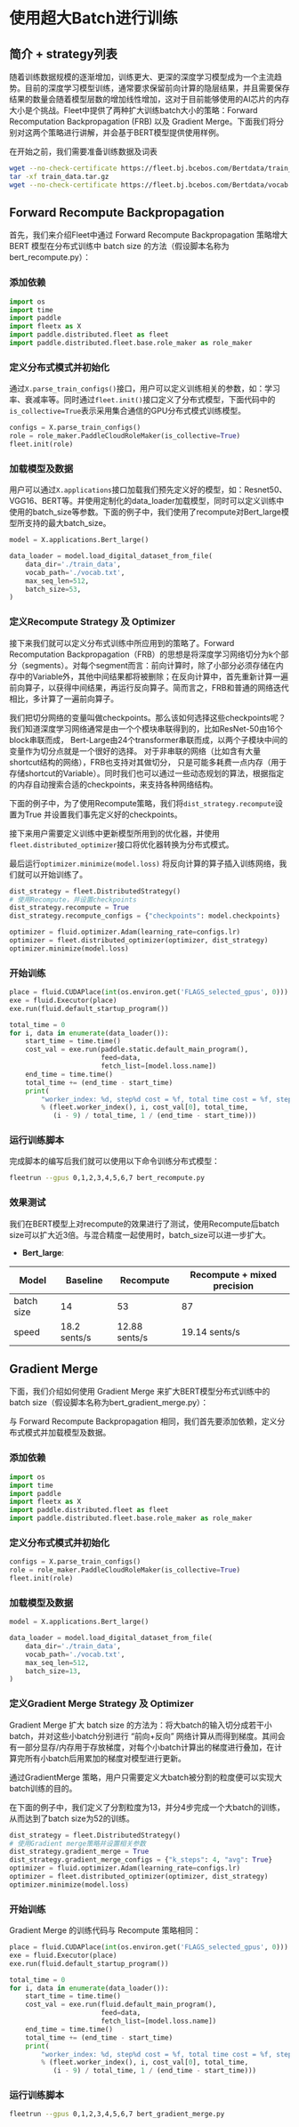 # 使用超大Batch进行训练

## 简介 + strategy列表


随着训练数据规模的逐渐增加，训练更大、更深的深度学习模型成为一个主流趋势。目前的深度学习模型训练，通常要求保留前向计算的隐层结果，并且需要保存结果的数量会随着模型层数的增加线性增加，这对于目前能够使用的AI芯片的内存大小是个挑战。Fleet中提供了两种扩大训练batch大小的策略：Forward Recomputation Backpropagation (FRB) 以及 Gradient Merge。下面我们将分别对这两个策略进行讲解，并会基于BERT模型提供使用样例。

在开始之前，我们需要准备训练数据及词表

```sh
wget --no-check-certificate https://fleet.bj.bcebos.com/Bertdata/train_data.tar.gz
tar -xf train_data.tar.gz
wget --no-check-certificate https://fleet.bj.bcebos.com/Bertdata/vocab.txt
```
## Forward Recompute Backpropagation

首先，我们来介绍Fleet中通过 Forward Recompute Backpropagation 策略增大 BERT 模型在分布式训练中 batch size 的方法（假设脚本名称为bert_recompute.py）：

### 添加依赖

```python
import os
import time
import paddle
import fleetx as X
import paddle.distributed.fleet as fleet
import paddle.distributed.fleet.base.role_maker as role_maker
```

### 定义分布式模式并初始化

通过`X.parse_train_configs()`接口，用户可以定义训练相关的参数，如：学习率、衰减率等。同时通过`fleet.init()`接口定义了分布式模型，下面代码中的`is_collective=True`表示采用集合通信的GPU分布式模式训练模型。
```python
configs = X.parse_train_configs()
role = role_maker.PaddleCloudRoleMaker(is_collective=True)
fleet.init(role)
```

### 加载模型及数据

用户可以通过`X.applications`接口加载我们预先定义好的模型，如：Resnet50、VGG16、BERT等。并使用定制化的data_loader加载模型，同时可以定义训练中使用的batch_size等参数。下面的例子中，我们使用了recompute对Bert_large模型所支持的最大batch_size。

```python
model = X.applications.Bert_large()

data_loader = model.load_digital_dataset_from_file(
    data_dir='./train_data',
    vocab_path='./vocab.txt',
    max_seq_len=512,
    batch_size=53,
)
```

### 定义Recompute Strategy 及 Optimizer

接下来我们就可以定义分布式训练中所应用到的策略了。Forward Recomputation Backpropagation（FRB）的思想是将深度学习网络切分为k个部分（segments）。对每个segment而言：前向计算时，除了小部分必须存储在内存中的Variable外，其他中间结果都将被删除；在反向计算中，首先重新计算一遍前向算子，以获得中间结果，再运行反向算子。简而言之，FRB和普通的网络迭代相比，多计算了一遍前向算子。

我们把切分网络的变量叫做checkpoints。那么该如何选择这些checkpoints呢？我们知道深度学习网络通常是由一个个模块串联得到的，比如ResNet-50由16个block串联而成， Bert-Large由24个transformer串联而成，以两个子模块中间的变量作为切分点就是一个很好的选择。 对于非串联的网络（比如含有大量shortcut结构的网络），FRB也支持对其做切分， 只是可能多耗费一点内存（用于存储shortcut的Variable）。同时我们也可以通过一些动态规划的算法，根据指定的内存自动搜索合适的checkpoints，来支持各种网络结构。

下面的例子中，为了使用Recompute策略，我们将`dist_strategy.recompute`设置为True 并设置我们事先定义好的checkpoints。

接下来用户需要定义训练中更新模型所用到的优化器，并使用`fleet.distributed_optimizer`接口将优化器转换为分布式模式。

最后运行`optimizer.minimize(model.loss)` 将反向计算的算子插入训练网络，我们就可以开始训练了。
```python
dist_strategy = fleet.DistributedStrategy()
# 使用Recompute，并设置checkpoints
dist_strategy.recompute = True
dist_strategy.recompute_configs = {"checkpoints": model.checkpoints}

optimizer = fluid.optimizer.Adam(learning_rate=configs.lr)
optimizer = fleet.distributed_optimizer(optimizer, dist_strategy)
optimizer.minimize(model.loss)
```

### 开始训练

```python
place = fluid.CUDAPlace(int(os.environ.get('FLAGS_selected_gpus', 0)))
exe = fluid.Executor(place)
exe.run(fluid.default_startup_program())

total_time = 0
for i, data in enumerate(data_loader()):
    start_time = time.time()
    cost_val = exe.run(paddle.static.default_main_program(),
                       feed=data,
                       fetch_list=[model.loss.name])
    end_time = time.time()
    total_time += (end_time - start_time)
    print(
        "worker_index: %d, step%d cost = %f, total time cost = %f, step per second: %f, speed: %f"
        % (fleet.worker_index(), i, cost_val[0], total_time,
           (i - 9) / total_time, 1 / (end_time - start_time)))
```

### 运行训练脚本
完成脚本的编写后我们就可以使用以下命令训练分布式模型：
```sh
fleetrun --gpus 0,1,2,3,4,5,6,7 bert_recompute.py
```
### 效果测试

我们在BERT模型上对recompute的效果进行了测试，使用Recompute后batch size可以扩大近3倍。与混合精度一起使用时，batch_size可以进一步扩大。

- **Bert_large**: 

|Model|Baseline|Recompute| Recompute + mixed precision|
|-----|-----|-----|-----|
|batch size| 14 | 53 | 87 |
|speed|18.2 sents/s| 12.88 sents/s| 19.14 sents/s |


## Gradient Merge

下面，我们介绍如何使用 Gradient Merge 来扩大BERT模型分布式训练中的 batch size（假设脚本名称为bert_gradient_merge.py）：

与 Forward Recompute Backpropagation 相同，我们首先要添加依赖，定义分布式模式并加载模型及数据。

### 添加依赖

```python
import os
import time
import paddle
import fleetx as X
import paddle.distributed.fleet as fleet
import paddle.distributed.fleet.base.role_maker as role_maker
```

### 定义分布式模式并初始化
```python
configs = X.parse_train_configs()
role = role_maker.PaddleCloudRoleMaker(is_collective=True)
fleet.init(role)
```

### 加载模型及数据

```python
model = X.applications.Bert_large()

data_loader = model.load_digital_dataset_from_file(
    data_dir='./train_data',
    vocab_path='./vocab.txt',
    max_seq_len=512,
    batch_size=13,
)
```


### 定义Gradient Merge Strategy 及 Optimizer

Gradient Merge 扩大 batch size 的方法为：将大batch的输入切分成若干小batch，并对这些小batch分别进行 “前向+反向” 网络计算从而得到梯度。其间会有一部分显存/内存用于存放梯度，对每个小batch计算出的梯度进行叠加，在计算完所有小batch后用累加的梯度对模型进行更新。

通过GradientMerge 策略，用户只需要定义大batch被分割的粒度便可以实现大batch训练的目的。

在下面的例子中，我们定义了分割粒度为13，并分4步完成一个大batch的训练，从而达到了batch size为52的训练。
```python
dist_strategy = fleet.DistributedStrategy()
# 使用Gradient merge策略并设置相关参数
dist_strategy.gradient_merge = True
dist_strategy.gradient_merge_configs = {"k_steps": 4, "avg": True}
optimizer = fluid.optimizer.Adam(learning_rate=configs.lr)
optimizer = fleet.distributed_optimizer(optimizer, dist_strategy)
optimizer.minimize(model.loss)
```

### 开始训练

Gradient Merge 的训练代码与 Recompute 策略相同：

```python
place = fluid.CUDAPlace(int(os.environ.get('FLAGS_selected_gpus', 0)))
exe = fluid.Executor(place)
exe.run(fluid.default_startup_program())

total_time = 0
for i, data in enumerate(data_loader()):
    start_time = time.time()
    cost_val = exe.run(fluid.default_main_program(),
                       feed=data,
                       fetch_list=[model.loss.name])
    end_time = time.time()
    total_time += (end_time - start_time)
    print(
        "worker_index: %d, step%d cost = %f, total time cost = %f, step per second: %f, speed: %f"
        % (fleet.worker_index(), i, cost_val[0], total_time,
           (i - 9) / total_time, 1 / (end_time - start_time)))
```

### 运行训练脚本

```sh
fleetrun --gpus 0,1,2,3,4,5,6,7 bert_gradient_merge.py
```
